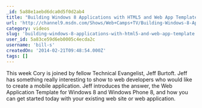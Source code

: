 ```yaml
---
_id: 5a88e1aebd6dca0d5f0d2ab4
title: "Building Windows 8 Applications with HTML5 and Web App Template"
url: 'http://channel9.msdn.com/Shows/Web+Camps+TV/Building-Windows-8-Applications-with-HTML5-and-Web-App-Template'
category: videos
slug: 'building-windows-8-applications-with-html5-and-web-app-template'
user_id: 5a83ce59d6eb0005c4ecda2c
username: 'bill-s'
createdOn: '2014-02-21T09:48:54.000Z'
tags: []
---
```


This week Cory is joined by fellow Technical Evangelist, Jeff Burtoft. Jeff has something really interesting to show to web developers who would like to create a mobile application. Jeff introduces the answer, the Web Application Template for Windows 8 and Windows Phone 8, and how you can get started today with your existing web site or web application.
